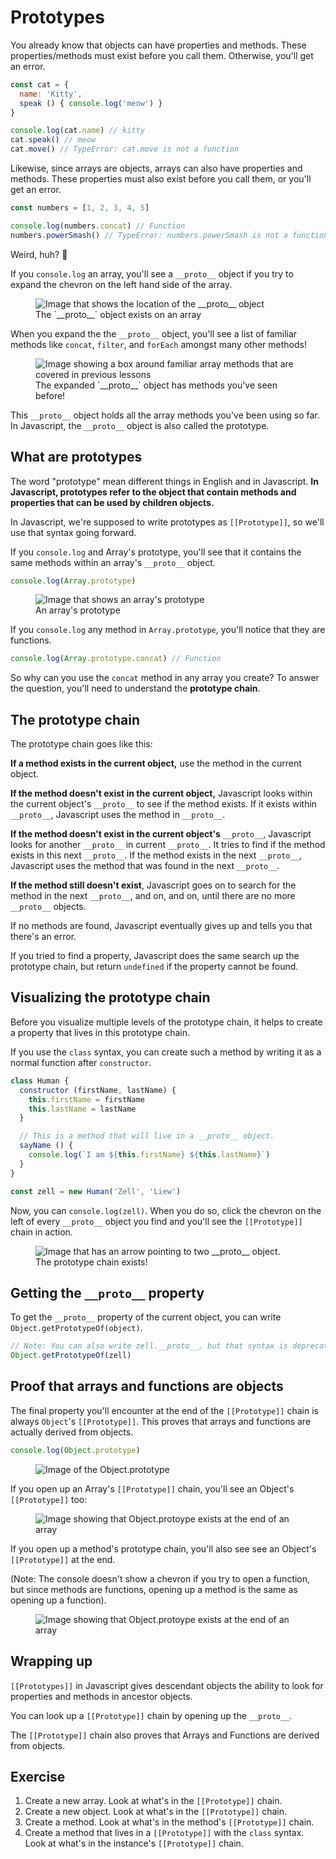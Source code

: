 # Prototypes

You already know that objects can have properties and methods. These properties/methods must exist before you call them. Otherwise, you'll get an error.

```js
const cat = {
  name: 'Kitty',
  speak () { console.log('meow') }
}

console.log(cat.name) // kitty
cat.speak() // meow
cat.move() // TypeError: cat.move is not a function
```

Likewise, since arrays are objects, arrays can also have properties and methods. These properties must also exist before you call them, or you'll get an error.

```js
const numbers = [1, 2, 3, 4, 5]

console.log(numbers.concat) // Function
numbers.powerSmash() // TypeError: numbers.powerSmash is not a function
```

Weird, huh? 🤔

If you `console.log` an array, you'll see a `__proto__` object if you try to expand the chevron on the left hand side of the array.

<figure>
  <img src="../../images/oop/prototype/proto-object.png" alt="Image that shows the location of the __proto__ object">
  <figcaption aria-hidden="true">The `__proto__` object exists on an array</figcaption>
</figure>

When you expand the the `__proto__` object, you'll see a list of familiar methods like `concat`, `filter`, and `forEach` amongst many other methods!

<figure>
  <img src="../../images/oop/prototype/proto-object-expanded.png" alt="Image showing a box around familiar array methods that are covered in previous lessons">
  <figcaption aria-hidden="true">The expanded `__proto__` object has methods you've seen before!</figcaption>
</figure>

This `__proto__` object holds all the array methods you've been using so far. In Javascript, the `__proto__` object is also called the prototype.

## What are prototypes

The word "prototype" mean different things in English and in Javascript. **In Javascript, prototypes refer to the object that contain methods and properties that can be used by children objects.**

In Javascript, we're supposed to write prototypes as `[[Prototype]]`, so we'll use that syntax going forward.

If you `console.log` and Array's prototype, you'll see that it contains the same methods within an array's `__proto__` object.

```js
console.log(Array.prototype)
```

<figure>
  <img src="../../images/oop/prototype/array-prototype.png" alt="Image that shows an array's prototype">
  <figcaption aria-hidden="true">An array's prototype</figcaption>
</figure>

If you `console.log` any method in `Array.prototype`, you'll notice that they are functions.

```js
console.log(Array.prototype.concat) // Function
```

So why can you use the `concat` method in any array you create? To answer the question, you'll need to understand the **prototype chain**.

## The prototype chain

The prototype chain goes like this:

**If a method exists in the current object,** use the method in the current object.

**If the method doesn't exist in the current object,** Javascript looks within the current object's `__proto__` to see if the method exists. If it exists within `__proto__`, Javascript uses the method in `__proto__`.

**If the method doesn't exist in the current object's** `__proto__`, Javascript looks for another `__proto__` in current `__proto__`. It tries to find if the method exists in this next `__proto__`. If the method exists in the next `__proto__`, Javascript uses the method that was found in the next `__proto__`.

**If the method still doesn't exist**, Javascript goes on to search for the method in the next `__proto__`, and on, and on, until there are no more `__proto__` objects.

If no methods are found, Javascript eventually gives up and tells you that there's an error.

If you tried to find a property, Javascript does the same search up the prototype chain, but return `undefined` if the property cannot be found.

## Visualizing the prototype chain

Before you visualize multiple levels of the prototype chain, it helps to create a property that lives in this prototype chain.

If you use the `class` syntax, you can create such a method by writing it as a normal function after `constructor`.

```js
class Human {
  constructor (firstName, lastName) {
    this.firstName = firstName
    this.lastName = lastName
  }

  // This is a method that will live in a __proto__ object.
  sayName () {
    console.log(`I am ${this.firstName} ${this.lastName}`)
  }
}

const zell = new Human('Zell', 'Liew')
```

Now, you can `console.log(zell)`. When you do so, click the chevron on the left of every `__proto__` object you find and you'll see the `[[Prototype]]` chain in action.

<figure>
  <img src="../../images/oop/prototype/prototype-chain.png" alt="Image that has an arrow pointing to two __proto__ object.">
  <figcaption aria-hidden="true">The prototype chain exists!</figcaption>
</figure>

## Getting the `__proto__` property

To get the `__proto__` property of the current object, you can write `Object.getPrototypeOf(object)`.

```js
// Note: You can also write zell.__proto__, but that syntax is deprecated.
Object.getPrototypeOf(zell)
```

## Proof that arrays and functions are objects

The final property you'll encounter at the end of the `[[Prototype]]` chain is always `Object`'s `[[Prototype]]`. This proves that arrays and functions are actually derived from objects.

```js
console.log(Object.prototype)
```

<figure>
  <img src="../../images/oop/prototype/object-prototype.png" alt="Image of the Object.prototype">
</figure>

If you open up an Array's `[[Prototype]]` chain, you'll see an Object's `[[Prototype]]` too:

<figure>
  <img src="../../images/oop/prototype/object-prototype-end-of-array.png" alt="Image showing that Object.protoype exists at the end of an array">
</figure>

If you open up a method's prototype chain, you'll also see see an Object's `[[Prototype]]` at the end.

(Note: The console doesn't show a chevron if you try to open a function, but since methods are functions, opening up a method is the same as opening up a function).

<figure>
  <img src="../../images/oop/prototype/object-prototype-end-of-method.png" alt="Image showing that Object.protoype exists at the end of an array">
</figure>

## Wrapping up

`[[Prototypes]]` in Javascript gives descendant objects the ability to look for properties and methods in ancestor objects.

You can look up a `[[Prototype]]` chain by opening up the `__proto__`.

The `[[Prototype]]` chain also proves that Arrays and Functions are derived from objects.

## Exercise

1. Create a new array. Look at what's in the `[[Prototype]]` chain.
2. Create a new object. Look at what's in the `[[Prototype]]` chain.
3. Create a method. Look at what's in the method's `[[Prototype]]` chain.
4. Create a method that lives in a `[[Prototype]]` with the `class` syntax. Look at what's in the instance's `[[Prototype]]` chain.
